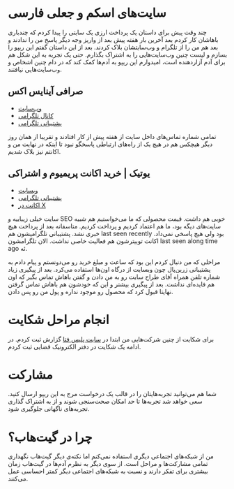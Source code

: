 # سایت‌های اسکم و جعلی فارسی

چند وقت پیش برای داستان یک پرداخت ارزی یک سایتی را پیدا کردم که چندباری باهاشان کار کردم بعد آخرین بار هفته پیش بعد از واریز وجه دیگر پاسخ من را ندادند و بعد هم من را از تلگرام و وب‌سایتشان بلاک کردند.
بعد از این داستان گفتم این ریپو را بسازم و لیست چنین وب‌سایت‌هایی را به اشتراک بگذارم. حتی یک تجربه به این شکل هم برای آدم آزاردهنده است، امیدوارم این ریپو به آدم‌ها کمک کند که در دام چنین اشخاص و وب‌سایت‌هایی نیافتند.

## صرافی آینایس اکس

- [وب‌سایت](https://inicex.com/)
- [کانال تلگرامی](https://t.me/inicex)
- [پشتیبانی تلگرامی](https://t.me/inicexmanager)

تمامی شماره تماس‌های داخل سایت از هفته پیش از کار افتادند و تقریبا از همان روز دیگر هیچکس هم در هیچ یک از راه‌های ارتباطی پاسخگو نبود تا اینکه در نهایت من و اکانتم نیز بلاک شدیم.

## یوتیک | خرید اکانت پریمیوم و اشتراکی 

- [وبسایت](https://utick.ir/)
- [پشتیبانی تلگرامی](https://t.me/utick_ir)
- [اکانت در X](https://x.com/utick_ir)

سایت خیلی زیباییه و SEO خوبی هم داشت. قیمت محصولی که ما می‌خواستیم هم شبیه سایت‌های دیگه بود، ما هم اعتماد کردیم و پرداخت کردیم. متاسفانه بعد از پرداخت هیچ خبری نشد. پشتیبانی تلگرامیشون هم last seen recently بود ولی هیچ پاسخی نمی‌داد. اکانت توییترشون هم فعالیت خاصی نداشت. الان تلگرامشون last seen along time ago ئه. 

مراحلی که من دنبال کردم این بود که ساعت و مبلغ خرید رو می‌دونستم و پیام دادم به پشتیبانی زرین‌پال چون وبسایت از درگاه اون‌ها استفاده می‌کرد. بعد از پیگیری زیاد شماره تلفن همراه آفای طراح سایت رو به من دادن و گفتن باهاش تماس بگیر که اون هم فایده‌ای نداشت. بعد از پیگیری بیشتر و این که خودشون هم باهاش تماس گرفتن نهایتا قبول کرد که محصول رو موجود نداره و پول من رو پس دادن. 

# انجام مراحل شکایت

برای شکایت از چنین شرکت‌هایی من ابتدا در [سایت پلیس فتا](https://csirc.fata.gov.ir/) گزارش ثبت کردم. در ادامه یک شکایت در دفتر الکترونیک قضایی ثبت کردم.

# مشارکت

شما هم می‌توانید تجربه‌هایتان را در قالب یک درخواست مرج به این ریپو ارسال کنید. سعی خواهد شد تجربه‌ها تا حد امکان صحت‌سنجی شوند و از به اشتراک گذاری تجربه‌های ناگهانی جلوگیری شود.

# چرا در گیت‌هاب؟

من از شبکه‌های اجتماعی دیگری استفاده نمی‌کنم اما نکته‌ی دیگر گیت‌هاب نگهداری تمامی مشارکت‌ها و مراحل است. از سوی دیگر به نظرم آدم‌ها در گیت‌هاب زمان بیشتری برای تفکر دارند و نسبت به شبکه‌های اجتماعی دیگر کمتر احساسی عمل می‌کنند.
